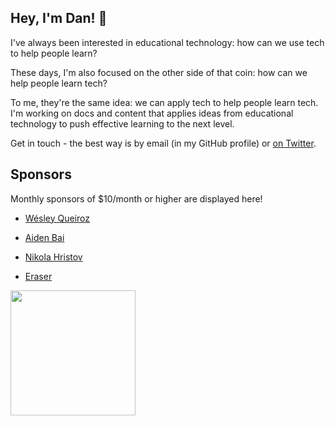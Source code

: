 ## Hey, I'm Dan! 👋

I've always been interested in educational technology: how can we use tech to help people learn? 

These days, I'm also focused on the other side of that coin: how can we help people learn tech?

To me, they're the same idea: we can apply tech to help people learn tech. I'm working on docs and content that applies ideas from educational technology to push effective learning to the next level.

Get in touch - the best way is by email (in my GitHub profile) or [on Twitter](https://twitter.com/jutanium).

## Sponsors
Monthly sponsors of $10/month or higher are displayed here!
- [Wésley Queiroz](https://github.com/wesleycoder)
- [Aiden Bai](https://github.com/aidenybai)
- [Nikola Hristov](https://github.com/nikolaxhristov)

- [Eraser](https://eraser.io/dan)

<a href="https://eraser.io/dan">
<img src="https://user-images.githubusercontent.com/4033662/231962392-023b0fd1-4b11-4ebb-ae46-0095267feafb.png" width="200px"/></a>
